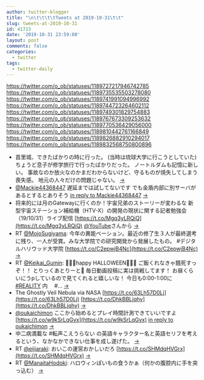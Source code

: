 ```yaml
---
author: twitter-blogger
title: "\n\t\t\t\tTweets at 2019-10-31\t\t"
slug: tweets-at-2019-10-31
id: 41723
date: '2019-10-31 23:59:00'
layout: post
comments: false
categories:
  - twitter
tags:
  - twitter-daily
---
```


https://twitter.com/o_ob/statuses/1189727217946742785 https://twitter.com/o_ob/statuses/1189735535503278080 https://twitter.com/o_ob/statuses/1189741991094996992 https://twitter.com/o_ob/statuses/1189744723264602112 https://twitter.com/o_ob/statuses/1189749301829754883 https://twitter.com/o_ob/statuses/1189767673309253632 https://twitter.com/o_ob/statuses/1189770536429056000 https://twitter.com/o_ob/statuses/1189810442761166849 https://twitter.com/o_ob/statuses/1189826882910294017 https://twitter.com/o_ob/statuses/1189832568750800896  

*   首里城、できたばかりの時に行った。 (当時は琉球大学に行こうとしていた) ちょうど息子が修学旅行で行ったばかりだった。 ノートルダムも記憶に新しい。 事故なのか放火なのかまだわからないけど、守るものが焼失してしまう喪失感。 地元の人々だけの問題じゃない。 [->](https://twitter.com/o_ob/statuses/1189727217946742785)
*   [@Mackie44368447](https://twitter.com/Mackie44368447) 遅延までは試してないです でも金盾内部に別サーバがあるとするとありそう [in reply to Mackie44368447](https://twitter.com/Mackie44368447/statuses/1189703098186522625) [->](https://twitter.com/o_ob/statuses/1189735535503278080)
*   将来的には月のGatewayに行くのか！宇宙兄弟のストーリーが変わるな 新型宇宙ステーション補給機（HTV-X）の開発の現状に関する記者勉強会（19/10/31）ライブ配信 [https://t.co/Mgq3yLRQiQ](https://t.co/Mgq3yLRQiQ) [@YouTube](https://twitter.com/YouTube)さんから [->](https://twitter.com/o_ob/statuses/1189741991094996992)
*   RT [@MojoSugiyama](https://twitter.com/MojoSugiyama): 今年の異能ベーション。最近の修了生３人が最終選考に残り、一人が受賞。みな大学院での研究開発から発展したもの。 #デジタルハリウッド大学院 [https://t.co/C2epwjB4Nc](https://t.co/C2epwjB4Nc) [->](https://twitter.com/o_ob/statuses/1189744723264602112)
*   RT [@Keikai_Gumin](https://twitter.com/Keikai_Gumin): 🍭🎃👻happy HALLOWEEN👻🎃🍭 ご飯くれなきゃ餓死すっぞ！！ とりっくあとりーと🍣 毎日動画投稿に実は挑戦してます！ お昼くらいにうpしているので見てくれると嬉しいな！ 今日も0:00-1:00に [#REALITY](https://twitter.com/search?q=%23REALITY&src=hash) 内　 #… [->](https://twitter.com/o_ob/statuses/1189749301829754883)
*   The Ghostly Veil Nebula via NASA [https://t.co/63Lh57D0Lj](https://t.co/63Lh57D0Lj) [https://t.co/DhkBBLjqhy](https://t.co/DhkBBLjqhy) [->](https://twitter.com/o_ob/statuses/1189767673309253632)
*   [@oukaichimon](https://twitter.com/oukaichimon) ここから始めるとプレイ時間計測できていいですよ [https://t.co/w9kSrLqGvx](https://t.co/w9kSrLqGvx) [in reply to oukaichimon](https://twitter.com/oukaichimon/statuses/1189767553217744901) [->](https://twitter.com/o_ob/statuses/1189770536429056000)
*   中二病満載な #転声こえうらない の英語キャラクター名と英語セリフを考えるという、なかなかできない仕事を成し遂げた。 [->](https://twitter.com/o_ob/statuses/1189810442761166849)
*   RT [@eijiaraki](https://twitter.com/eijiaraki): おいこの運営おかしいだろ [https://t.co/SHMdqHVGrx](https://t.co/SHMdqHVGrx) [->](https://twitter.com/o_ob/statuses/1189826882910294017)
*   RT [@ManaitaHodoki](https://twitter.com/ManaitaHodoki): ハロウィンぽいもの食うかぁ（何かの腹腔内に手を突っ込む） [->](https://twitter.com/o_ob/statuses/1189832568750800896)